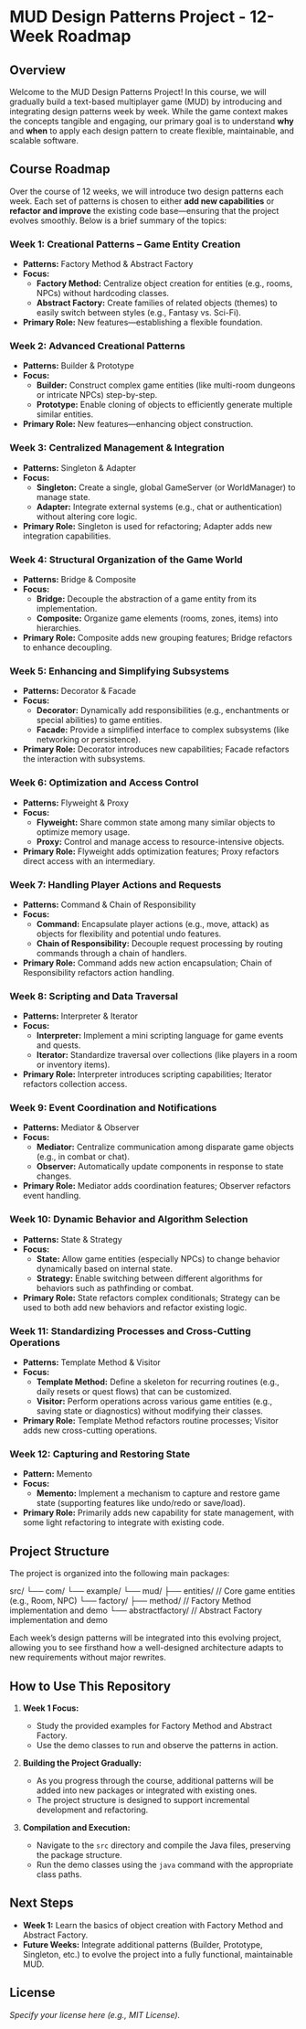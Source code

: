 # MUD Design Patterns Project - 12-Week Roadmap

## Overview

Welcome to the MUD Design Patterns Project! In this course, we will gradually build a text-based multiplayer game (MUD) by introducing and integrating design patterns week by week. While the game context makes the concepts tangible and engaging, our primary goal is to understand **why** and **when** to apply each design pattern to create flexible, maintainable, and scalable software.

## Course Roadmap

Over the course of 12 weeks, we will introduce two design patterns each week. Each set of patterns is chosen to either **add new capabilities** or **refactor and improve** the existing code base—ensuring that the project evolves smoothly. Below is a brief summary of the topics:

### **Week 1: Creational Patterns – Game Entity Creation**
- **Patterns:** Factory Method & Abstract Factory  
- **Focus:**  
  - **Factory Method:** Centralize object creation for entities (e.g., rooms, NPCs) without hardcoding classes.
  - **Abstract Factory:** Create families of related objects (themes) to easily switch between styles (e.g., Fantasy vs. Sci-Fi).
- **Primary Role:** New features—establishing a flexible foundation.

### **Week 2: Advanced Creational Patterns**
- **Patterns:** Builder & Prototype  
- **Focus:**  
  - **Builder:** Construct complex game entities (like multi-room dungeons or intricate NPCs) step-by-step.
  - **Prototype:** Enable cloning of objects to efficiently generate multiple similar entities.
- **Primary Role:** New features—enhancing object construction.

### **Week 3: Centralized Management & Integration**
- **Patterns:** Singleton & Adapter  
- **Focus:**  
  - **Singleton:** Create a single, global GameServer (or WorldManager) to manage state.
  - **Adapter:** Integrate external systems (e.g., chat or authentication) without altering core logic.
- **Primary Role:** Singleton is used for refactoring; Adapter adds new integration capabilities.

### **Week 4: Structural Organization of the Game World**
- **Patterns:** Bridge & Composite  
- **Focus:**  
  - **Bridge:** Decouple the abstraction of a game entity from its implementation.
  - **Composite:** Organize game elements (rooms, zones, items) into hierarchies.
- **Primary Role:** Composite adds new grouping features; Bridge refactors to enhance decoupling.

### **Week 5: Enhancing and Simplifying Subsystems**
- **Patterns:** Decorator & Facade  
- **Focus:**  
  - **Decorator:** Dynamically add responsibilities (e.g., enchantments or special abilities) to game entities.
  - **Facade:** Provide a simplified interface to complex subsystems (like networking or persistence).
- **Primary Role:** Decorator introduces new capabilities; Facade refactors the interaction with subsystems.

### **Week 6: Optimization and Access Control**
- **Patterns:** Flyweight & Proxy  
- **Focus:**  
  - **Flyweight:** Share common state among many similar objects to optimize memory usage.
  - **Proxy:** Control and manage access to resource-intensive objects.
- **Primary Role:** Flyweight adds optimization features; Proxy refactors direct access with an intermediary.

### **Week 7: Handling Player Actions and Requests**
- **Patterns:** Command & Chain of Responsibility  
- **Focus:**  
  - **Command:** Encapsulate player actions (e.g., move, attack) as objects for flexibility and potential undo features.
  - **Chain of Responsibility:** Decouple request processing by routing commands through a chain of handlers.
- **Primary Role:** Command adds new action encapsulation; Chain of Responsibility refactors action handling.

### **Week 8: Scripting and Data Traversal**
- **Patterns:** Interpreter & Iterator  
- **Focus:**  
  - **Interpreter:** Implement a mini scripting language for game events and quests.
  - **Iterator:** Standardize traversal over collections (like players in a room or inventory items).
- **Primary Role:** Interpreter introduces scripting capabilities; Iterator refactors collection access.

### **Week 9: Event Coordination and Notifications**
- **Patterns:** Mediator & Observer  
- **Focus:**  
  - **Mediator:** Centralize communication among disparate game objects (e.g., in combat or chat).
  - **Observer:** Automatically update components in response to state changes.
- **Primary Role:** Mediator adds coordination features; Observer refactors event handling.

### **Week 10: Dynamic Behavior and Algorithm Selection**
- **Patterns:** State & Strategy  
- **Focus:**  
  - **State:** Allow game entities (especially NPCs) to change behavior dynamically based on internal state.
  - **Strategy:** Enable switching between different algorithms for behaviors such as pathfinding or combat.
- **Primary Role:** State refactors complex conditionals; Strategy can be used to both add new behaviors and refactor existing logic.

### **Week 11: Standardizing Processes and Cross-Cutting Operations**
- **Patterns:** Template Method & Visitor  
- **Focus:**  
  - **Template Method:** Define a skeleton for recurring routines (e.g., daily resets or quest flows) that can be customized.
  - **Visitor:** Perform operations across various game entities (e.g., saving state or diagnostics) without modifying their classes.
- **Primary Role:** Template Method refactors routine processes; Visitor adds new cross-cutting operations.

### **Week 12: Capturing and Restoring State**
- **Pattern:** Memento  
- **Focus:**  
  - **Memento:** Implement a mechanism to capture and restore game state (supporting features like undo/redo or save/load).
- **Primary Role:** Primarily adds new capability for state management, with some light refactoring to integrate with existing code.

## Project Structure

The project is organized into the following main packages:

src/ └── com/ └── example/ └── mud/ ├── entities/ // Core game entities (e.g., Room, NPC) └── factory/
├── method/ // Factory Method implementation and demo └── abstractfactory/ // Abstract Factory implementation and demo

Each week’s design patterns will be integrated into this evolving project, allowing you to see firsthand how a well-designed architecture adapts to new requirements without major rewrites.

## How to Use This Repository

1. **Week 1 Focus:**  
   - Study the provided examples for Factory Method and Abstract Factory.
   - Use the demo classes to run and observe the patterns in action.

2. **Building the Project Gradually:**  
   - As you progress through the course, additional patterns will be added into new packages or integrated with existing ones.
   - The project structure is designed to support incremental development and refactoring.

3. **Compilation and Execution:**  
   - Navigate to the `src` directory and compile the Java files, preserving the package structure.
   - Run the demo classes using the `java` command with the appropriate class paths.

## Next Steps

- **Week 1:** Learn the basics of object creation with Factory Method and Abstract Factory.
- **Future Weeks:** Integrate additional patterns (Builder, Prototype, Singleton, etc.) to evolve the project into a fully functional, maintainable MUD.

## License

*Specify your license here (e.g., MIT License).*
